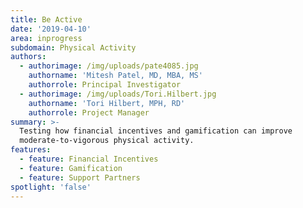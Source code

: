 ```yaml
---
title: Be Active
date: '2019-04-10'
area: inprogress
subdomain: Physical Activity
authors:
  - authorimage: /img/uploads/pate4085.jpg
    authorname: 'Mitesh Patel, MD, MBA, MS'
    authorrole: Principal Investigator
  - authorimage: /img/uploads/Tori.Hilbert.jpg
    authorname: 'Tori Hilbert, MPH, RD'
    authorrole: Project Manager
summary: >-
  Testing how financial incentives and gamification can improve
  moderate-to-vigorous physical activity. 
features:
  - feature: Financial Incentives
  - feature: Gamification
  - feature: Support Partners
spotlight: 'false'
---
```


